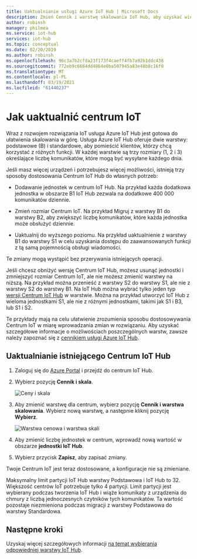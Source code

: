 ```yaml
---
title: Uaktualnianie usługi Azure IoT Hub | Microsoft Docs
description: Zmień Cennik i warstwę skalowania IoT Hub, aby uzyskać więcej możliwości zarządzania wiadomościami i urządzeniami.
author: robinsh
manager: philmea
ms.service: iot-hub
services: iot-hub
ms.topic: conceptual
ms.date: 02/20/2019
ms.author: robinsh
ms.openlocfilehash: 96c3a7b2cfda23f173f4caeff4fb7a92b1ddc438
ms.sourcegitcommit: 772eb9c6684dd4864e0ba507945a83e48b8c16f0
ms.translationtype: MT
ms.contentlocale: pl-PL
ms.lasthandoff: 03/19/2021
ms.locfileid: "61440237"
---
```

# <a name="how-to-upgrade-your-iot-hub"></a>Jak uaktualnić centrum IoT

Wraz z rozwojem rozwiązania IoT usługa Azure IoT Hub jest gotowa do ułatwienia skalowania w górę. Usługa Azure IoT Hub oferuje dwie warstwy: podstawowe (B) i standardowe, aby pomieścić klientów, którzy chcą korzystać z różnych funkcji. W każdej warstwie są trzy rozmiary (1, 2 i 3) określające liczbę komunikatów, które mogą być wysyłane każdego dnia.

Jeśli masz więcej urządzeń i potrzebujesz więcej możliwości, istnieją trzy sposoby dostosowania Centrum IoT Hub do własnych potrzeb:

* Dodawanie jednostek w centrum IoT Hub. Na przykład każda dodatkowa jednostka w obszarze B1 IoT Hub zezwala na dodatkowe 400 000 komunikatów dziennie.

* Zmień rozmiar Centrum IoT. Na przykład Migruj z warstwy B1 do warstwy B2, aby zwiększyć liczbę komunikatów, które każda jednostka może obsłużyć dziennie.

* Uaktualnij do wyższego poziomu. Na przykład uaktualnienie z warstwy B1 do warstwy S1 w celu uzyskania dostępu do zaawansowanych funkcji z tą samą pojemnością obsługi wiadomości.

Te zmiany mogą wystąpić bez przerywania istniejących operacji.

Jeśli chcesz obniżyć wersję Centrum IoT Hub, możesz usunąć jednostki i zmniejszyć rozmiar Centrum IoT, ale nie możesz zmienić warstwy na niższą. Na przykład można przenieść z warstwy S2 do warstwy S1, ale nie z warstwy S2 do warstwy B1. Na IoT Hub można wybrać tylko jeden typ [wersji Centrum IoT Hub](https://azure.microsoft.com/pricing/details/iot-hub/) w warstwie. Można na przykład utworzyć IoT Hub z wieloma jednostkami S1, ale nie z różnymi jednostkami, takimi jak S1 i B3, lub S1 i S2.

Te przykłady mają na celu ułatwienie zrozumienia sposobu dostosowywania Centrum IoT w miarę wprowadzania zmian w rozwiązaniu. Aby uzyskać szczegółowe informacje o możliwościach poszczególnych warstw, zawsze należy zapoznać się z [cennikiem usługi Azure IoT Hub](https://azure.microsoft.com/pricing/details/iot-hub/).

## <a name="upgrade-your-existing-iot-hub"></a>Uaktualnianie istniejącego Centrum IoT Hub

1. Zaloguj się do [Azure Portal](https://portal.azure.com/) i przejdź do centrum IoT Hub.

2. Wybierz pozycję **Cennik i skala**.

   ![Ceny i skala](./media/iot-hub-upgrade/pricing-scale.png)

3. Aby zmienić warstwę dla centrum, wybierz pozycję **Cennik i warstwa skalowania**. Wybierz nową warstwę, a następnie kliknij pozycję **Wybierz**.

   ![Warstwa cenowa i warstwa skali](./media/iot-hub-upgrade/select-tier.png)

4. Aby zmienić liczbę jednostek w centrum, wprowadź nową wartość w obszarze **jednostki IoT Hub**.

5. Wybierz przycisk **Zapisz**, aby zapisać zmiany.

Twoje Centrum IoT jest teraz dostosowane, a konfiguracje nie są zmieniane.

Maksymalny limit partycji IoT Hub warstwy Podstawowa i IoT Hub to 32. Większość centrów IoT potrzebuje tylko 4 partycji. Limit partycji jest wybierany podczas tworzenia IoT Hub i wiąże komunikaty z urządzenia do chmury z liczbą jednoczesnych czytników tych komunikatów. Ta wartość pozostaje niezmieniona podczas migracji z warstwy Podstawowa do warstwy Standardowa.

## <a name="next-steps"></a>Następne kroki

Uzyskaj więcej szczegółowych informacji [na temat wybierania odpowiedniej warstwy IoT Hub](iot-hub-scaling.md).